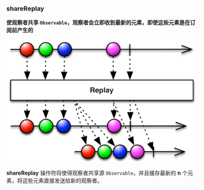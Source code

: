 ### shareReplay

**使观察者共享 `Observable`，观察者会立即收到最新的元素，即使这些元素是在订阅前产生的**

![](/assets/WhichOperator/Operators/replay.png)

**shareReplay** 操作符将使得观察者共享源 `Observable`，并且缓存最新的 **n** 个元素，将这些元素直接发送给新的观察者。
